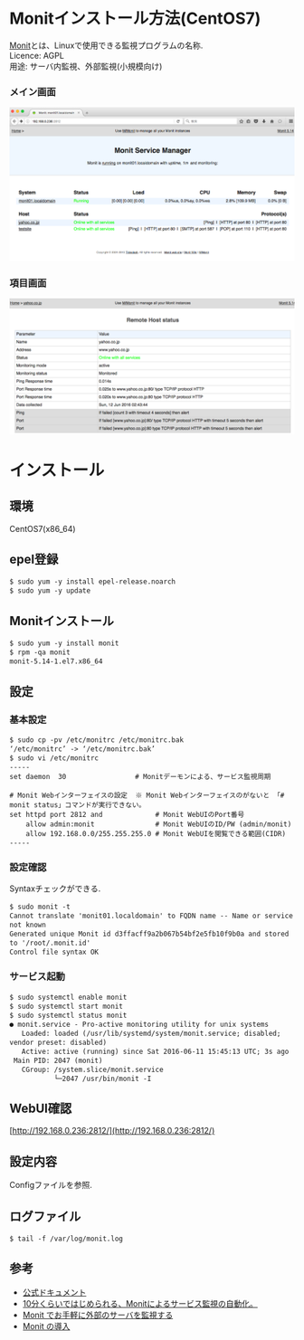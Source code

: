# Monitインストール方法(CentOS7)
[Monit](https://mmonit.com/monit/)とは、Linuxで使用できる監視プログラムの名称.  
Licence: AGPL  
用途: サーバ内監視、外部監視(小規模向け)  
### メイン画面
![メイン画面](https://raw.githubusercontent.com/ogalush/monit/master/main.png)
### 項目画面
![項目画面](https://raw.githubusercontent.com/ogalush/monit/master/monitor.png)


# インストール
## 環境
CentOS7(x86_64)

## epel登録
```
$ sudo yum -y install epel-release.noarch
$ sudo yum -y update
```

## Monitインストール
```
$ sudo yum -y install monit
$ rpm -qa monit
monit-5.14-1.el7.x86_64
```

## 設定
### 基本設定
```
$ sudo cp -pv /etc/monitrc /etc/monitrc.bak
‘/etc/monitrc’ -> ‘/etc/monitrc.bak’
$ sudo vi /etc/monitrc
-----
set daemon  30                 # Monitデーモンによる、サービス監視周期

# Monit Webインターフェイスの設定  ※ Monit Webインターフェイスのがないと 「# monit status」コマンドが実行できない。
set httpd port 2812 and             # Monit WebUIのPort番号
    allow admin:monit               # Monit WebUIのID/PW (admin/monit)
    allow 192.168.0.0/255.255.255.0 # Monit WebUIを閲覧できる範囲(CIDR)
-----
```

### 設定確認
Syntaxチェックができる.
```
$ sudo monit -t
Cannot translate 'monit01.localdomain' to FQDN name -- Name or service not known
Generated unique Monit id d3ffacff9a2b067b54bf2e5fb10f9b0a and stored to '/root/.monit.id'
Control file syntax OK
```

### サービス起動
```
$ sudo systemctl enable monit
$ sudo systemctl start monit
$ sudo systemctl status monit
● monit.service - Pro-active monitoring utility for unix systems
   Loaded: loaded (/usr/lib/systemd/system/monit.service; disabled; vendor preset: disabled)
   Active: active (running) since Sat 2016-06-11 15:45:13 UTC; 3s ago
 Main PID: 2047 (monit)
   CGroup: /system.slice/monit.service
           └─2047 /usr/bin/monit -I
```

## WebUI確認
[http://192.168.0.236:2812/](http://192.168.0.236:2812/)

## 設定内容
Configファイルを参照.

## ログファイル
```
$ tail -f /var/log/monit.log
```

## 参考
* [公式ドキュメント](https://mmonit.com/monit/documentation/monit.html)
* [10分くらいではじめられる、Monitによるサービス監視の自動化。](http://centos.sabakan.red/entry/2015/07/10/073940)
* [Monit でお手軽に外部のサーバを監視する](http://d.hatena.ne.jp/akishin999/20121030/1351555542)
* [Monit の導入](http://d.hatena.ne.jp/donbulinux/20090731/1249073898)
